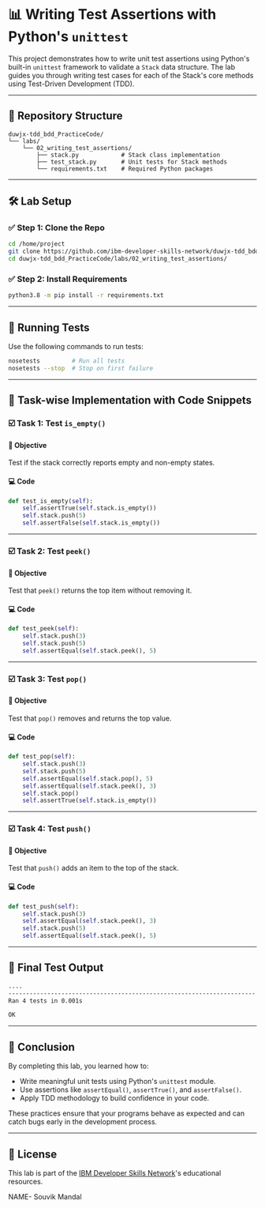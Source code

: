 # 📊 Writing Test Assertions with Python's `unittest`

This project demonstrates how to write unit test assertions using Python's built-in `unittest` framework to validate a `Stack` data structure. The lab guides you through writing test cases for each of the Stack's core methods using Test-Driven Development (TDD).

---

## 📂 Repository Structure

```
duwjx-tdd_bdd_PracticeCode/
└── labs/
    └── 02_writing_test_assertions/
        ├── stack.py            # Stack class implementation
        ├── test_stack.py       # Unit tests for Stack methods
        └── requirements.txt    # Required Python packages
```

---

## 🛠️ Lab Setup

### ✅ Step 1: Clone the Repo

```bash
cd /home/project
git clone https://github.com/ibm-developer-skills-network/duwjx-tdd_bdd_PracticeCode.git
cd duwjx-tdd_bdd_PracticeCode/labs/02_writing_test_assertions/
```

### ✅ Step 2: Install Requirements

```bash
python3.8 -m pip install -r requirements.txt
```

---

## 🔪 Running Tests

Use the following commands to run tests:

```bash
nosetests         # Run all tests
nosetests --stop  # Stop on first failure
```

---

## 📌 Task-wise Implementation with Code Snippets

### ☑️ Task 1: Test `is_empty()`

#### 🔢 Objective

Test if the stack correctly reports empty and non-empty states.

#### 💻 Code

```python
def test_is_empty(self):
    self.assertTrue(self.stack.is_empty())
    self.stack.push(5)
    self.assertFalse(self.stack.is_empty())
```

---

### ☑️ Task 2: Test `peek()`

#### 🔢 Objective

Test that `peek()` returns the top item without removing it.

#### 💻 Code

```python
def test_peek(self):
    self.stack.push(3)
    self.stack.push(5)
    self.assertEqual(self.stack.peek(), 5)
```

---

### ☑️ Task 3: Test `pop()`

#### 🔢 Objective

Test that `pop()` removes and returns the top value.

#### 💻 Code

```python
def test_pop(self):
    self.stack.push(3)
    self.stack.push(5)
    self.assertEqual(self.stack.pop(), 5)
    self.assertEqual(self.stack.peek(), 3)
    self.stack.pop()
    self.assertTrue(self.stack.is_empty())
```

---

### ☑️ Task 4: Test `push()`

#### 🔢 Objective

Test that `push()` adds an item to the top of the stack.

#### 💻 Code

```python
def test_push(self):
    self.stack.push(3)
    self.assertEqual(self.stack.peek(), 3)
    self.stack.push(5)
    self.assertEqual(self.stack.peek(), 5)
```

---

## 🔄 Final Test Output

```bash
....
----------------------------------------------------------------------
Ran 4 tests in 0.001s

OK
```

---

## 🧵 Conclusion

By completing this lab, you learned how to:

* Write meaningful unit tests using Python's `unittest` module.
* Use assertions like `assertEqual()`, `assertTrue()`, and `assertFalse()`.
* Apply TDD methodology to build confidence in your code.

These practices ensure that your programs behave as expected and can catch bugs early in the development process.

---

## 📝 License

This lab is part of the [IBM Developer Skills Network](https://developer.ibm.com/)'s educational resources.

NAME- Souvik Mandal
